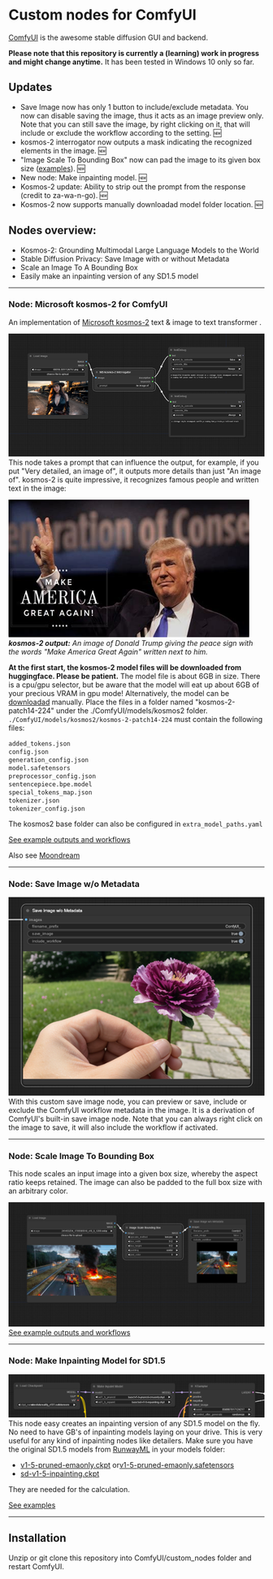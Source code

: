 # Custom nodes for ComfyUI

[ComfyUI](https://github.com/comfyanonymous/ComfyUI) is the awesome stable diffusion GUI and backend.

**Please note that this repository is currently a (learning) work in progress and might change anytime.** It has been tested in Windows 10 only so far.

## Updates

* Save Image now has only 1 button to include/exclude metadata. You now can disable saving the image, thus it acts as an image preview only. Note that you can still save the image, by right clicking on it, that will include or exclude the workflow according to the setting. 🆕
* kosmos-2 interrogator now outputs a mask indicating the recognized elements in the image. 🆕
* "Image Scale To Bounding Box" now can pad the image to its given box size ([examples](examples/examples.md)). 🆕
* New node: Make inpainting model. 🆕
* Kosmos-2 update: Ability to strip out the prompt from the response (credit to za-wa-n-go). 🆕
* Kosmos-2 now supports manually downloadad model folder location. 🆕

## Nodes overview:

- Kosmos-2: Grounding Multimodal Large Language Models to the World
- Stable Diffusion Privacy: Save Image with or without Metadata
- Scale an Image To A Bounding Box
- Easily make an inpainting version of any SD1.5 model

---

### Node: Microsoft kosmos-2 for ComfyUI

An implementation of [Microsoft kosmos-2](https://huggingface.co/microsoft/kosmos-2-patch14-224) text & image to text transformer .

![](img/ComfyUI_00001_.png)
This node takes a prompt that can influence the output, for example, if you put "Very detailed, an image of", it outputs more details than just "An image of". kosmos-2 is quite impressive, it recognizes famous people and written text in the image:

![Alt text](img/th-406341032.jpg)
_**kosmos-2 output:** An image of Donald Trump giving the peace sign with the words "Make America Great Again" written next to him._

**At the first start, the kosmos-2 model files will be downloaded from huggingface. Please be patient.** The model file is about 6GB in size. There is a cpu/gpu selector, but be aware that the model will eat up about 6GB of your precious VRAM in gpu mode!
Alternatively, the model can be [downloadad](https://huggingface.co/microsoft/kosmos-2-patch14-224) manually. Place the files in a folder named "kosmos-2-patch14-224" under the ./ComfyUI/models/kosmos2 folder.
`./ComfyUI/models/kosmos2/kosmos-2-patch14-224` must contain the following files:
```
added_tokens.json
config.json
generation_config.json
model.safetensors
preprocessor_config.json
sentencepiece.bpe.model
special_tokens_map.json
tokenizer.json
tokenizer_config.json
```

The kosmos2 base folder can also be configured in `extra_model_paths.yaml`

[See example outputs and workflows](examples/examples.md)

Also see [Moondream](https://github.com/Hangover3832/ComfyUI-Hangover-Moondream)

---

### Node: Save Image w/o Metadata

![](img/workflow.png)
With this custom save image node, you can preview or save, include or exclude the ComfyUI workflow metadata in the image. It is a derivation of ComfyUI's built-in save image node. Note that you can always right click on the image to save, it will also include the workflow if activated.

---

### Node: Scale Image To Bounding Box

This node scales an input image into a given box size, whereby the aspect ratio keeps retained. The image can also be padded to the full box size with an arbitrary color.

![Alt text](img/bounding_box.png)
[See example outputs and workflows](examples/examples.md)

---

### Node: Make Inpainting Model for SD1.5

![Alt text](img/make_inpaint_model.PNG) This node easy creates an inpainting version of any SD1.5 model on the fly. No need to have GB's of inpainting models laying on your drive. This is very useful for any kind of inpainting nodes like detailers. Make sure you have the original SD1.5 models from [RunwayML](https://huggingface.co/runwayml) in your models folder:

- [v1-5-pruned-emaonly.ckpt](https://huggingface.co/runwayml/stable-diffusion-v1-5/blob/main/v1-5-pruned-emaonly.ckpt) or[v1-5-pruned-emaonly.safetensors](https://huggingface.co/runwayml/stable-diffusion-v1-5/blob/main/v1-5-pruned-emaonly.safetensors)
- [sd-v1-5-inpainting.ckpt](https://huggingface.co/runwayml/stable-diffusion-inpainting/blob/main/sd-v1-5-inpainting.ckpt)

They are needed for the calculation.

[See examples](examples/examples.md)

---

## Installation

Unzip or git clone this repository into ComfyUI/custom_nodes folder and restart ComfyUI.
